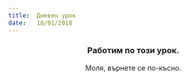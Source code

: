 ```yaml
---
title:  Дневен урок
date:   18/01/2018
---
```


### <center>Работим по този урок.</center>
<center>Моля, върнете се по-късно.</center>